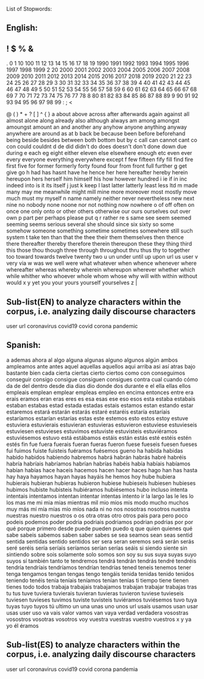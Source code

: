 List of Stopwords: 

## English:

!
$
%
&
-
.
0
1
10
100
11
12
13
14
15
16
17
18
19
1990
1991
1992
1993
1994
1995
1996
1997
1998
1999
2
20
2000
2001
2002
2003
2004
2005
2006
2007
2008
2009
2010
2011
2012
2013
2014
2015
2016
2017
2018
2019
2020
21
22
23
24
25
26
27
28
29
3
30
31
32
33
34
35
36
37
38
39
4
40
41
42
43
44
45
46
47
48
49
5
50
51
52
53
54
55
56
57
58
59
6
60
61
62
63
64
65
66
67
68
69
7
70
71
72
73
74
75
76
77
78
8
80
81
82
83
84
85
86
87
88
89
9
90
91
92
93
94
95
96
97
98
99
:
;
<
>
@
\(
\)
\*
\+
\?
\[
\]
\^
\{
\}
a
about
above
across
after
afterwards
again
against
all
almost
alone
along
already
also
although
always
am
among
amongst
amoungst
amount
an
and
another
any
anyhow
anyone
anything
anyway
anywhere
are
around
as
at
b
back
be
because
been
before
beforehand
being
beside
besides
between
both
bottom
but
by
c
call
can
cannot
cant
co
con
could
couldnt
d
de
did
didn't
do
does
doesn't
don't
done
down
due
during
e
each
eg
eight
either
eleven
else
elsewhere
enough
etc
even
ever
every
everyone
everything
everywhere
except
f
few
fifteen
fify
fill
find
fire
first
five
for
former
formerly
forty
found
four
from
front
full
further
g
get
give
go
h
had
has
hasnt
have
he
hence
her
here
hereafter
hereby
herein
hereupon
hers
herself
him
himself
his
how
however
hundred
i
ie
if
in
inc
indeed
into
is
it
its
itself
j
just
k
keep
l
last
latter
latterly
least
less
ltd
m
made
many
may
me
meanwhile
might
mill
mine
more
moreover
most
mostly
move
much
must
my
myself
n
name
namely
neither
never
nevertheless
new
next
nine
no
nobody
none
noone
nor
not
nothing
now
nowhere
o
of
off
often
on
once
one
only
onto
or
other
others
otherwise
our
ours
ourselves
out
over
own
p
part
per
perhaps
please
put
q
r
rather
re
s
same
see
seem
seemed
seeming
seems
serious
several
she
should
since
six
sixty
so
some
somehow
someone
something
sometime
sometimes
somewhere
still
such
system
t
take
ten
than
that
the
thee
their
them
themselves
then
thence
there
thereafter
thereby
therefore
therein
thereupon
these
they
thing
third
this
those
thou
though
three
through
throughout
thru
thus
thy
to
together
too
toward
towards
twelve
twenty
two
u
un
under
until
up
upon
url
us
user
v
very
via
w
was
we
well
were
what
whatever
when
whence
whenever
where
whereafter
whereas
whereby
wherein
whereupon
wherever
whether
which
while
whither
who
whoever
whole
whom
whose
why
will
with
within
without
would
x
y
yet
you
your
yours
yourself
yourselves
z
|

## Sub-list(EN) to analyze characters within the corpus, i.e. analyzing daily discourse characters

user
url
coronavirus
covid19
covid
corona
pandemic

## Spanish:

a
ademas
ahora
al
algo
alguna
algunas
alguno
algunos
algún
ambos
ampleamos
ante
antes
aquel
aquellas
aquellos
aqui
arriba
asi
así
atras
bajo
bastante
bien
cada
cierta
ciertas
cierto
ciertos
como
con
conseguimos
conseguir
consigo
consigue
consiguen
consigues
contra
cual
cuando
cómo
da
de
del
dentro
desde
dia
dias
dio
donde
dos
durante
e
el
ella
ellas
ellos
empleais
emplean
emplear
empleas
empleo
en
encima
entonces
entre
era
erais
eramos
eran
eras
eres
es
esa
esas
ese
eso
esos
esta
estaba
estabais
estaban
estabas
estad
estada
estadas
estais
estamos
estan
estando
estar
estaremos
estará
estarán
estarás
estaré
estaréis
estaría
estaríais
estaríamos
estarían
estarías
estas
este
estemos
esto
estos
estoy
estuve
estuviera
estuvierais
estuvieran
estuvieras
estuvieron
estuviese
estuvieseis
estuviesen
estuvieses
estuvimos
estuviste
estuvisteis
estuviéramos
estuviésemos
estuvo
está
estábamos
estáis
están
estás
esté
estéis
estén
estés
fin
fue
fuera
fuerais
fueran
fueras
fueron
fuese
fueseis
fuesen
fueses
fui
fuimos
fuiste
fuisteis
fuéramos
fuésemos
gueno
ha
habida
habidas
habido
habidos
habiendo
habremos
habrá
habrán
habrás
habré
habréis
habría
habríais
habríamos
habrían
habrías
habéis
había
habíais
habíamos
habían
habías
hace
haceis
hacemos
hacen
hacer
haces
hago
han
has
hasta
hay
haya
hayamos
hayan
hayas
hayáis
he
hemos
hoy
hube
hubiera
hubierais
hubieran
hubieras
hubieron
hubiese
hubieseis
hubiesen
hubieses
hubimos
hubiste
hubisteis
hubiéramos
hubiésemos
hubo
incluso
intenta
intentais
intentamos
intentan
intentar
intentas
intento
ir
la
largo
las
le
les
lo
los
mas
me
mi
mia
mias
mientras
mil
mio
mios
mis
modo
mucho
muchos
muy
más
mí
mía
mías
mío
míos
nada
ni
no
nos
nosotras
nosotros
nuestra
nuestras
nuestro
nuestros
o
os
otra
otras
otro
otros
pais
para
pero
poco
podeis
podemos
poder
podria
podriais
podriamos
podrian
podrias
por
por qué
porque
primero desde
puede
pueden
puedo
q
que
quien
quienes
qué
sabe
sabeis
sabemos
saben
saber
sabes
se
sea
seamos
sean
seas
sentid
sentida
sentidas
sentido
sentidos
ser
sera
seran
seremos
será
serán
serás
seré
seréis
sería
seríais
seríamos
serían
serías
seáis
si
siendo
siente
sin
sintiendo
sobre
sois
solamente
solo
somos
son
soy
su
sus
suya
suyas
suyo
suyos
sí
también
tanto
te
tendremos
tendrá
tendrán
tendrás
tendré
tendréis
tendría
tendríais
tendríamos
tendrían
tendrías
tened
teneis
tenemos
tener
tenga
tengamos
tengan
tengas
tengo
tengáis
tenida
tenidas
tenido
tenidos
teniendo
tenéis
tenía
teníais
teníamos
tenían
tenías
ti
tiempo
tiene
tienen
tienes
todo
todos
trabaja
trabajais
trabajamos
trabajan
trabajar
trabajas
tras
tu
tus
tuve
tuviera
tuvierais
tuvieran
tuvieras
tuvieron
tuviese
tuvieseis
tuviesen
tuvieses
tuvimos
tuviste
tuvisteis
tuviéramos
tuviésemos
tuvo
tuya
tuyas
tuyo
tuyos
tú
ultimo
un
una
unas
uno
unos
url
usais
usamos
usan
usar
usas
user
uso
va
vais
valor
vamos
van
vaya
verdad
verdadera
vosostras
vosostros
vosotras
vosotros
voy
vuestra
vuestras
vuestro
vuestros
x
y
ya
yo
él
éramos

## Sub-list(ES) to analyze characters within the corpus, i.e. analyzing daily discourse characters
user
url
coronavirus
covid19
covid
corona
pandemia
